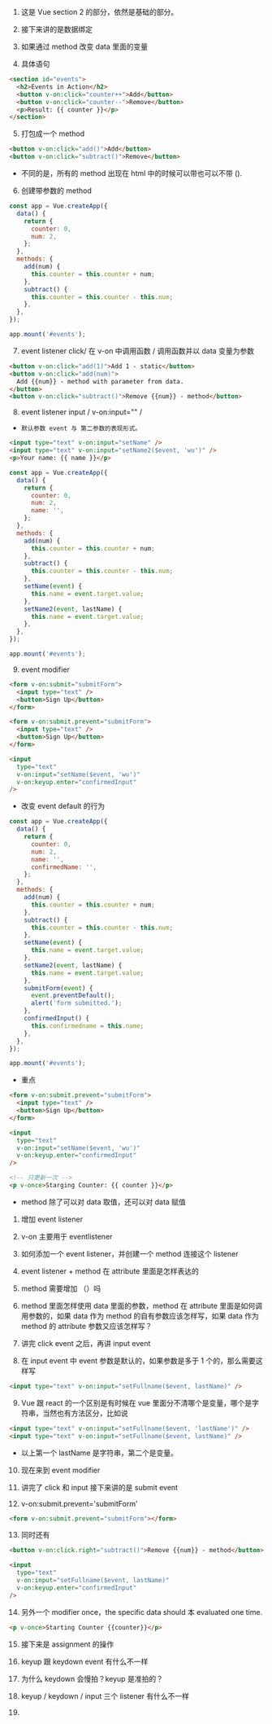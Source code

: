 1. 这是 Vue section 2 的部分，依然是基础的部分。

2. 接下来讲的是数据绑定

3. 如果通过 method 改变 data 里面的变量

4. 具体语句

```html
<section id="events">
  <h2>Events in Action</h2>
  <button v-on:click="counter++">Add</button>
  <button v-on:click="counter--">Remove</button>
  <p>Result: {{ counter }}</p>
</section>
```

5. 打包成一个 method

```html
<button v-on:click="add()">Add</button>
<button v-on:click="subtract()">Remove</button>
```

- 不同的是，所有的 method 出现在 html 中的时候可以带也可以不带 ().

6. 创建带参数的 method

```js
const app = Vue.createApp({
  data() {
    return {
      counter: 0,
      num: 2,
    };
  },
  methods: {
    add(num) {
      this.counter = this.counter + num;
    },
    subtract() {
      this.counter = this.counter - this.num;
    },
  },
});

app.mount('#events');
```

7. event listener click/ 在 v-on 中调用函数 / 调用函数并以 data 变量为参数

```html
<button v-on:click="add(1)">Add 1 - static</button>
<button v-on:click="add(num)">
  Add {{num}} - method with parameter from data.
</button>
<button v-on:click="subtract()">Remove {{num}} - method</button>
```

8. event listener input / v-on:input="" /

- `默认参数 event 与 第二参数的表现形式。`

```html
<input type="text" v-on:input="setName" />
<input type="text" v-on:input="setName2($event, 'wu')" />
<p>Your name: {{ name }}</p>
```

```js
const app = Vue.createApp({
  data() {
    return {
      counter: 0,
      num: 2,
      name: '',
    };
  },
  methods: {
    add(num) {
      this.counter = this.counter + num;
    },
    subtract() {
      this.counter = this.counter - this.num;
    },
    setName(event) {
      this.name = event.target.value;
    },
    setName2(event, lastName) {
      this.name = event.target.value;
    },
  },
});

app.mount('#events');
```

9. event modifier

```html
<form v-on:submit="submitForm">
  <input type="text" />
  <button>Sign Up</button>
</form>

<form v-on:submit.prevent="submitForm">
  <input type="text" />
  <button>Sign Up</button>
</form>

<input
  type="text"
  v-on:input="setName($event, 'wu')"
  v-on:keyup.enter="confirmedInput"
/>
```

- 改变 event default 的行为

```js
const app = Vue.createApp({
  data() {
    return {
      counter: 0,
      num: 2,
      name: '',
      confirmedName: '',
    };
  },
  methods: {
    add(num) {
      this.counter = this.counter + num;
    },
    subtract() {
      this.counter = this.counter - this.num;
    },
    setName(event) {
      this.name = event.target.value;
    },
    setName2(event, lastName) {
      this.name = event.target.value;
    },
    submitForm(event) {
      event.preventDefault();
      alert('form submitted.');
    },
    confirmedInput() {
      this.confirmedname = this.name;
    },
  },
});

app.mount('#events');
```

- 重点

```html
<form v-on:submit.prevent="submitForm">
  <input type="text" />
  <button>Sign Up</button>
</form>

<input
  type="text"
  v-on:input="setName($event, 'wu')"
  v-on:keyup.enter="confirmedInput"
/>

<!-- 只更新一次 -->
<p v-once>Starging Counter: {{ counter }}</p>
```

- method 除了可以对 data 取值，还可以对 data 赋值

1. 增加 event listener

2. v-on 主要用于 eventlistener

3. 如何添加一个 event listener，并创建一个 method 连接这个 listener

4. event listener + method 在 attribute 里面是怎样表达的

5. method 需要增加 （）吗

6. method 里面怎样使用 data 里面的参数，method 在 attribute 里面是如何调用参数的，如果 data 作为 method 的自有参数应该怎样写，如果 data 作为 method
   的 attribute 参数又应该怎样写？

7. 讲完 click event 之后，再讲 input event

8. 在 input event 中 event 参数是默认的，如果参数是多于 1 个的，那么需要这样写

```html
<input type="text" v-on:input="setFullname($event, lastName)" />
```

9. Vue 跟 react 的一个区别是有时候在 vue 里面分不清哪个是变量，哪个是字符串，当然也有方法区分，比如说

```html
<input type="text" v-on:input="setFullname($event, 'lastName')" />
<input type="text" v-on:input="setFullname($event, lastName)" />
```

- 以上第一个 lastName 是字符串，第二个是变量。

10. 现在来到 event modifier

11. 讲完了 click 和 input 接下来讲的是 submit event

12. v-on:submit.prevent='submitForm'

```html
<form v-on:submit.prevent="submitForm"></form>
```

13. 同时还有

```html
<button v-on:click.right="subtract()">Remove {{num}} - method</button>

<input
  type="text"
  v-on:input="setFullname($event, lastName)"
  v-on:keyup.enter="confirmedInput"
/>
```

14. 另外一个 modifier once，the specific data should 本 evaluated one time.

```html
<p v-once>Starting Counter {{counter}}</p>
```

15. 接下来是 assignment 的操作

16. keyup 跟 keydown event 有什么不一样

17. 为什么 keydown 会慢拍？keyup 是准拍的？

18. keyup / keydown / input 三个 listener 有什么不一样

19. 

